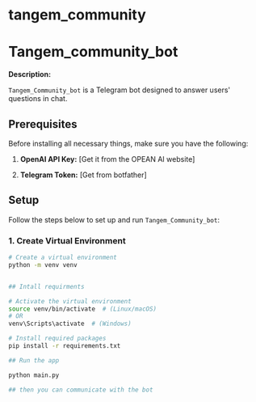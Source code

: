 # tangem_community




# Tangem_community_bot

**Description:**

`Tangem_Community_bot` is a Telegram bot designed to answer users' questions in chat.

## Prerequisites

Before installing all necessary things, make sure you have the following:

1. **OpenAI API Key:** [Get it from the OPEAN AI website]

2. **Telegram Token:** [Get from botfather]



## Setup

Follow the steps below to set up and run `Tangem_Community_bot`:

### 1. Create Virtual Environment

```bash
# Create a virtual environment
python -m venv venv


## Intall requirments

# Activate the virtual environment
source venv/bin/activate  # (Linux/macOS)
# OR
venv\Scripts\activate  # (Windows)

# Install required packages
pip install -r requirements.txt

## Run the app 

python main.py

## then you can communicate with the bot